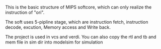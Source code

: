 This is the basic structure of MIPS softcore, which can only realize the instruction of "ori". 

The soft uses 5-pipline stage, which are instruction fetch, instruction decode, excution, Memory access and Write back.

The project is used in vcs and verdi. You can also copy the rtl and tb and mem file in sim dir into modelsim for simulation
